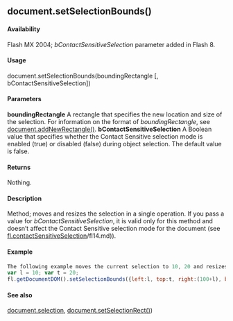 ## document.setSelectionBounds()

#### Availability

Flash MX 2004; *bContactSensitiveSelection* parameter added in Flash 8.

#### Usage

document.setSelectionBounds(boundingRectangle \[, bContactSensitiveSelection\])

#### Parameters

**boundingRectangle** A rectangle that specifies the new location and size of the selection. For information on the format of *boundingRectangle*, see [document.addNewRectangle()](../Document_object/docume10.md).
**bContactSensitiveSelection** A Boolean value that specifies whether the Contact Sensitive selection mode is enabled (true) or disabled (false) during object selection. The default value is false.

#### Returns

Nothing.

#### Description

Method; moves and resizes the selection in a single operation.
If you pass a value for *bContactSensitiveSelection*, it is valid only for this method and doesn’t affect the Contact Sensitive selection mode for the document (see [fl.contactSensitiveSelection](../flash_object_(fl)/fl14.md)/fl14.md)).

#### Example

```javascript
The following example moves the current selection to 10, 20 and resizes it to 100, 200:
var l = 10; var t = 20;
fl.getDocumentDOM().setSelectionBounds({left:l, top:t, right:(100+l), bottom:(200+t)});

```
#### See also

[document.selection](../Document_object/docum430.md), [document.setSelectionRect()](../Document_object/docu9689.md))

<span id="document.setSelectionRect()" class="anchor"></span>
